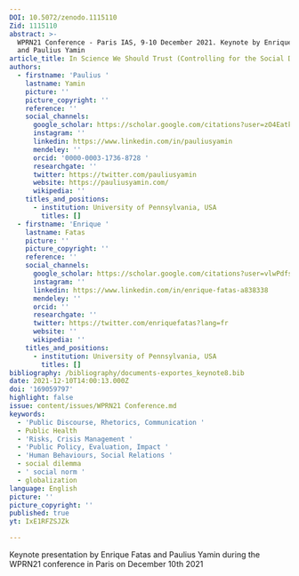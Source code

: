 ```yaml
---
DOI: 10.5072/zenodo.1115110
Zid: 1115110
abstract: >-
  WPRN21 Conference - Paris IAS, 9-10 December 2021. Keynote by Enrique Fatas
  and Paulius Yamin 
article_title: In Science We Should Trust (Controlling for the Social Desirability Bias)
authors:
  - firstname: 'Paulius '
    lastname: Yamin
    picture: ''
    picture_copyright: ''
    reference: ''
    social_channels:
      google_scholar: https://scholar.google.com/citations?user=zO4EatkAAAAJ&hl=en
      instagram: ''
      linkedin: https://www.linkedin.com/in/pauliusyamin
      mendeley: ''
      orcid: '0000-0003-1736-8728 '
      researchgate: ''
      twitter: https://twitter.com/pauliusyamin
      website: https://pauliusyamin.com/
      wikipedia: ''
    titles_and_positions:
      - institution: University of Pennsylvania, USA
        titles: []
  - firstname: 'Enrique '
    lastname: Fatas
    picture: ''
    picture_copyright: ''
    reference: ''
    social_channels:
      google_scholar: https://scholar.google.com/citations?user=vlwPdfsAAAAJ&hl=en
      instagram: ''
      linkedin: https://www.linkedin.com/in/enrique-fatas-a838338
      mendeley: ''
      orcid: ''
      researchgate: ''
      twitter: https://twitter.com/enriquefatas?lang=fr
      website: ''
      wikipedia: ''
    titles_and_positions:
      - institution: University of Pennsylvania, USA
        titles: []
bibliography: /bibliography/documents-exportes_keynote8.bib
date: 2021-12-10T14:00:13.000Z
doi: '169059797'
highlight: false
issue: content/issues/WPRN21 Conference.md
keywords:
  - 'Public Discourse, Rhetorics, Communication '
  - Public Health
  - 'Risks, Crisis Management '
  - 'Public Policy, Evaluation, Impact '
  - 'Human Behaviours, Social Relations '
  - social dilemma
  - ' social norm '
  - globalization
language: English
picture: ''
picture_copyright: ''
published: true
yt: IxE1RFZSJZk

---
```



Keynote presentation by Enrique Fatas and Paulius Yamin during the WPRN21 conference in Paris on December 10th 2021

<Youtube yt="IxE1RFZSJZk" caption ="Keynote 8 : In Science We Should Trust (controlling for the Social Desirability Bias) by Enrique Fatas"></Youtube>